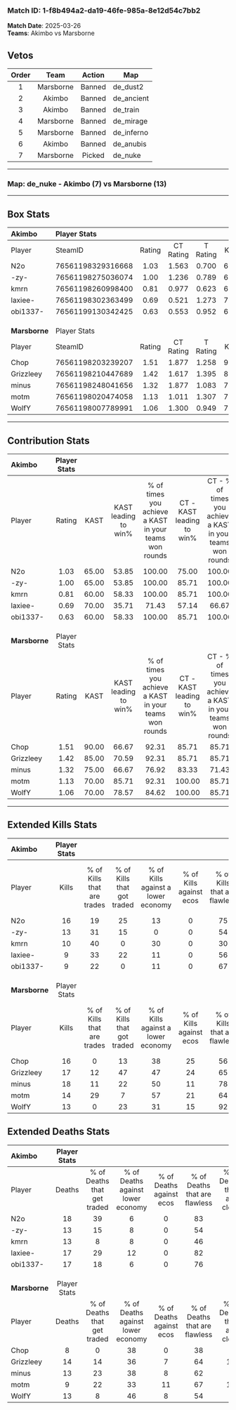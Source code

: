 ### Match ID: 1-f8b494a2-da19-46fe-985a-8e12d54c7bb2  
**Match Date**: 2025-03-26  
**Teams**: Akimbo vs Marsborne  

## Vetos  

| Order | Team | Action | Map |
| :---: | :--: | :----: | --- |
| 1 | Marsborne | Banned | de_dust2 |
| 2 | Akimbo | Banned | de_ancient |
| 3 | Akimbo | Banned | de_train |
| 4 | Marsborne | Banned | de_mirage |
| 5 | Marsborne | Banned | de_inferno |
| 6 | Akimbo | Banned | de_anubis |
| 7 | Marsborne | Picked | de_nuke |

---  

### **Map**: de_nuke - Akimbo (7) vs Marsborne (13)  
---  

## Box Stats  

| **Akimbo**    | Player Stats      |        |           |          |       |       |       |         |        |      |     |
| :- | :- | :-: | :-: | :-: | :-: | :-: | :-: | :-: | :-: | :-: | :-: |
| Player        | SteamID           | Rating | CT Rating | T Rating | KAST  |  ADR  | Kills | Assists | Deaths | K/D  | HS% |
| N2o           | 76561198329316668 |  1.03  |   1.563   |  0.700   | 65.00 | 85.3  |  16   |    2    |   18   | 0.89 | 43  |
| -zy-          | 76561198275036074 |  1.00  |   1.236   |  0.789   | 65.00 | 79.0  |  13   |    0    |   13   | 1.00 | 61  |
| kmrn          | 76561198260998400 |  0.81  |   0.977   |  0.623   | 60.00 | 66.7  |  10   |    2    |   13   | 0.77 | 40  |
| laxiee-       | 76561198302363499 |  0.69  |   0.521   |  1.273   | 70.00 | 55.3  |   9   |    0    |   17   | 0.53 | 66  |
| obi1337-      | 76561199130342425 |  0.63  |   0.553   |  0.952   | 60.00 | 55.4  |   9   |    4    |   17   | 0.53 | 66  |
|               |                   |        |           |          |       |       |       |         |        |      |     |
|               |                   |        |           |          |       |       |       |         |        |      |     |
|               |                   |        |           |          |       |       |       |         |        |      |     |
| **Marsborne** | Player Stats      |        |           |          |       |       |       |         |        |      |     |
| Player        | SteamID           | Rating | CT Rating | T Rating | KAST  |  ADR  | Kills | Assists | Deaths | K/D  | HS% |
| Chop          | 76561198203239207 |  1.51  |   1.877   |  1.258   | 90.00 | 90.4  |  16   |    4    |   8    | 2.00 | 37  |
| Grizzleey     | 76561198210447689 |  1.42  |   1.617   |  1.395   | 85.00 | 105.5 |  17   |    8    |   14   | 1.21 | 70  |
| minus         | 76561198248041656 |  1.32  |   1.877   |  1.083   | 75.00 | 79.7  |  18   |    5    |   13   | 1.38 | 55  |
| motm          | 76561198020474058 |  1.13  |   1.011   |  1.307   | 70.00 | 56.9  |  14   |    3    |   9    | 1.56 | 28  |
| WolfY         | 76561198007789991 |  1.06  |   1.300   |  0.949   | 70.00 | 73.4  |  13   |    8    |   13   | 1.00 | 53  |
---  

## Contribution Stats  

| **Akimbo**    | Player Stats |       |                      |                                                        |                           |                                                             |                          |                                                            |
| :- | :-: | :-: | :-: | :-: | :-: | :-: | :-: | :-: |
| Player        |    Rating    | KAST  | KAST leading to win% | % of times you achieve a KAST in your teams won rounds | CT - KAST leading to win% | CT - % of times you achieve a KAST in your teams won rounds | T - KAST leading to win% | T - % of times you achieve a KAST in your teams won rounds |
| N2o           |     1.03     | 65.00 |        53.85         |                         100.00                         |           75.00           |                           100.00                            |          20.00           |                           100.00                           |
| -zy-          |     1.00     | 65.00 |        53.85         |                         100.00                         |           85.71           |                           100.00                            |          16.67           |                           100.00                           |
| kmrn          |     0.81     | 60.00 |        58.33         |                         100.00                         |           85.71           |                           100.00                            |          20.00           |                           100.00                           |
| laxiee-       |     0.69     | 70.00 |        35.71         |                         71.43                          |           57.14           |                            66.67                            |          14.29           |                           100.00                           |
| obi1337-      |     0.63     | 60.00 |        58.33         |                         100.00                         |           85.71           |                           100.00                            |          20.00           |                           100.00                           |
|               |              |       |                      |                                                        |                           |                                                             |                          |                                                            |
|               |              |       |                      |                                                        |                           |                                                             |                          |                                                            |
|               |              |       |                      |                                                        |                           |                                                             |                          |                                                            |
| **Marsborne** | Player Stats |       |                      |                                                        |                           |                                                             |                          |                                                            |
| Player        |    Rating    | KAST  | KAST leading to win% | % of times you achieve a KAST in your teams won rounds | CT - KAST leading to win% | CT - % of times you achieve a KAST in your teams won rounds | T - KAST leading to win% | T - % of times you achieve a KAST in your teams won rounds |
| Chop          |     1.51     | 90.00 |        66.67         |                         92.31                          |           85.71           |                            85.71                            |          54.55           |                           100.00                           |
| Grizzleey     |     1.42     | 85.00 |        70.59         |                         92.31                          |           85.71           |                            85.71                            |          60.00           |                           100.00                           |
| minus         |     1.32     | 75.00 |        66.67         |                         76.92                          |           83.33           |                            71.43                            |          55.56           |                           83.33                            |
| motm          |     1.13     | 70.00 |        85.71         |                         92.31                          |          100.00           |                            85.71                            |          75.00           |                           100.00                           |
| WolfY         |     1.06     | 70.00 |        78.57         |                         84.62                          |          100.00           |                            85.71                            |          62.50           |                           83.33                            |
---  

## Extended Kills Stats  

| **Akimbo**    | Player Stats |                            |                            |                                    |                         |                              |                                 |                                       |                    |           |
| :- | :-: | :-: | :-: | :-: | :-: | :-: | :-: | :-: | :-: | :-: |
| Player        |    Kills     | % of Kills that are trades | % of Kills that got traded | % of Kills against a lower economy | % of Kills against ecos | % of Kills that are flawless | % of Kills that are close duels | % of Kills that are assisted by flash | Pistol Round Kills | AWP Kills |
| N2o           |      16      |             19             |             25             |                 13                 |            0            |              75              |               13                |                   6                   |         0          |     6     |
| -zy-          |      13      |             31             |             15             |                 0                  |            0            |              54              |               15                |                   0                   |         1          |     0     |
| kmrn          |      10      |             40             |             0              |                 30                 |            0            |              30              |                0                |                   0                   |         0          |     0     |
| laxiee-       |      9       |             33             |             22             |                 11                 |            0            |              56              |                0                |                   0                   |         2          |     0     |
| obi1337-      |      9       |             22             |             0              |                 11                 |            0            |              67              |               11                |                   0                   |         0          |     0     |
|               |              |                            |                            |                                    |                         |                              |                                 |                                       |                    |           |
|               |              |                            |                            |                                    |                         |                              |                                 |                                       |                    |           |
|               |              |                            |                            |                                    |                         |                              |                                 |                                       |                    |           |
| **Marsborne** | Player Stats |                            |                            |                                    |                         |                              |                                 |                                       |                    |           |
| Player        |    Kills     | % of Kills that are trades | % of Kills that got traded | % of Kills against a lower economy | % of Kills against ecos | % of Kills that are flawless | % of Kills that are close duels | % of Kills that are assisted by flash | Pistol Round Kills | AWP Kills |
| Chop          |      16      |             0              |             13             |                 38                 |           25            |              56              |                6                |                   6                   |         1          |     0     |
| Grizzleey     |      17      |             12             |             47             |                 47                 |           24            |              65              |                0                |                   6                   |         3          |     0     |
| minus         |      18      |             11             |             22             |                 50                 |           11            |              78              |                0                |                   0                   |         1          |     0     |
| motm          |      14      |             29             |             7              |                 57                 |           21            |              64              |               14                |                   0                   |         2          |     0     |
| WolfY         |      13      |             0              |             23             |                 31                 |           15            |              92              |                0                |                   0                   |         3          |     3     |
## Extended Deaths Stats  

| **Akimbo**    | Player Stats |                             |                                   |                          |                               |                            |                           |               |
| :- | :-: | :-: | :-: | :-: | :-: | :-: | :-: | :-: |
| Player        |    Deaths    | % of Deaths that get traded | % of Deaths against lower economy | % of Deaths against ecos | % of Deaths that are flawless | % of Deaths that are close | % of Deaths while blinded | Deaths to AWP |
| N2o           |      18      |             39              |                 6                 |            0             |              83               |             0              |             0             |       0       |
| -zy-          |      13      |             15              |                 8                 |            0             |              54               |             8              |             8             |       0       |
| kmrn          |      13      |              8              |                 8                 |            0             |              46               |             8              |             0             |       1       |
| laxiee-       |      17      |             29              |                12                 |            0             |              82               |             0              |             0             |       1       |
| obi1337-      |      17      |             18              |                 6                 |            0             |              76               |             6              |             6             |       1       |
|               |              |                             |                                   |                          |                               |                            |                           |               |
|               |              |                             |                                   |                          |                               |                            |                           |               |
|               |              |                             |                                   |                          |                               |                            |                           |               |
| **Marsborne** | Player Stats |                             |                                   |                          |                               |                            |                           |               |
| Player        |    Deaths    | % of Deaths that get traded | % of Deaths against lower economy | % of Deaths against ecos | % of Deaths that are flawless | % of Deaths that are close | % of Deaths while blinded | Deaths to AWP |
| Chop          |      8       |              0              |                38                 |            0             |              38               |             0              |             0             |       0       |
| Grizzleey     |      14      |             14              |                36                 |            7             |              64               |             14             |             0             |       2       |
| minus         |      13      |             23              |                38                 |            8             |              62               |             8              |             0             |       0       |
| motm          |      9       |             22              |                33                 |            11            |              67               |             11             |            11             |       2       |
| WolfY         |      13      |              8              |                46                 |            8             |              54               |             8              |             0             |       2       |
